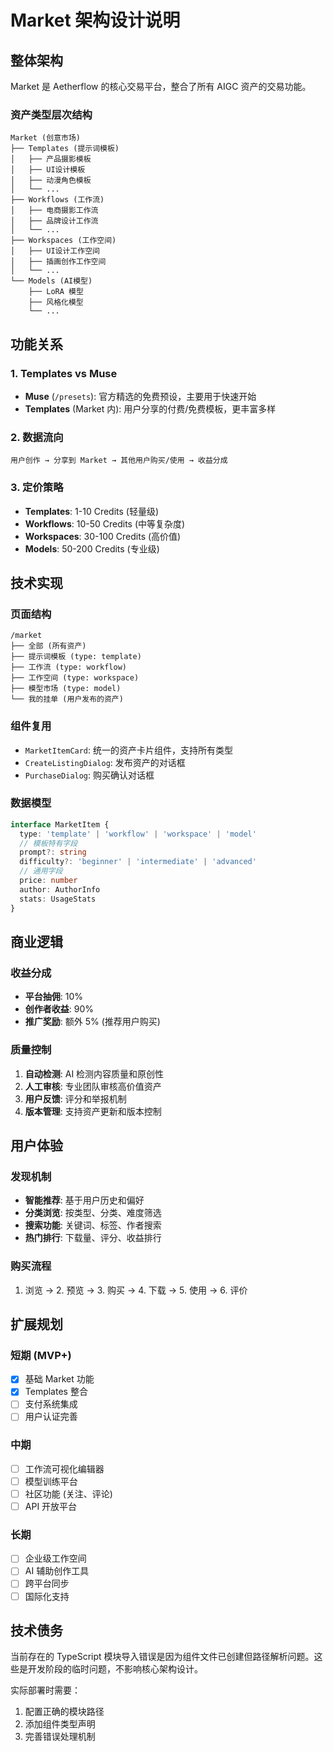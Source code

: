 # Market 架构设计说明

## 整体架构

Market 是 Aetherflow 的核心交易平台，整合了所有 AIGC 资产的交易功能。

### 资产类型层次结构

```
Market (创意市场)
├── Templates (提示词模板)
│   ├── 产品摄影模板
│   ├── UI设计模板
│   ├── 动漫角色模板
│   └── ...
├── Workflows (工作流)
│   ├── 电商摄影工作流
│   ├── 品牌设计工作流
│   └── ...
├── Workspaces (工作空间)
│   ├── UI设计工作空间
│   ├── 插画创作工作空间
│   └── ...
└── Models (AI模型)
    ├── LoRA 模型
    ├── 风格化模型
    └── ...
```

## 功能关系

### 1. Templates vs Muse
- **Muse** (`/presets`): 官方精选的免费预设，主要用于快速开始
- **Templates** (Market 内): 用户分享的付费/免费模板，更丰富多样

### 2. 数据流向
```
用户创作 → 分享到 Market → 其他用户购买/使用 → 收益分成
```

### 3. 定价策略
- **Templates**: 1-10 Credits (轻量级)
- **Workflows**: 10-50 Credits (中等复杂度)
- **Workspaces**: 30-100 Credits (高价值)
- **Models**: 50-200 Credits (专业级)

## 技术实现

### 页面结构
```
/market
├── 全部 (所有资产)
├── 提示词模板 (type: template)
├── 工作流 (type: workflow)
├── 工作空间 (type: workspace)
├── 模型市场 (type: model)
└── 我的挂单 (用户发布的资产)
```

### 组件复用
- `MarketItemCard`: 统一的资产卡片组件，支持所有类型
- `CreateListingDialog`: 发布资产的对话框
- `PurchaseDialog`: 购买确认对话框

### 数据模型
```typescript
interface MarketItem {
  type: 'template' | 'workflow' | 'workspace' | 'model'
  // 模板特有字段
  prompt?: string
  difficulty?: 'beginner' | 'intermediate' | 'advanced'
  // 通用字段
  price: number
  author: AuthorInfo
  stats: UsageStats
}
```

## 商业逻辑

### 收益分成
- **平台抽佣**: 10%
- **创作者收益**: 90%
- **推广奖励**: 额外 5% (推荐用户购买)

### 质量控制
1. **自动检测**: AI 检测内容质量和原创性
2. **人工审核**: 专业团队审核高价值资产
3. **用户反馈**: 评分和举报机制
4. **版本管理**: 支持资产更新和版本控制

## 用户体验

### 发现机制
- **智能推荐**: 基于用户历史和偏好
- **分类浏览**: 按类型、分类、难度筛选
- **搜索功能**: 关键词、标签、作者搜索
- **热门排行**: 下载量、评分、收益排行

### 购买流程
1. 浏览 → 2. 预览 → 3. 购买 → 4. 下载 → 5. 使用 → 6. 评价

## 扩展规划

### 短期 (MVP+)
- [x] 基础 Market 功能
- [x] Templates 整合
- [ ] 支付系统集成
- [ ] 用户认证完善

### 中期
- [ ] 工作流可视化编辑器
- [ ] 模型训练平台
- [ ] 社区功能 (关注、评论)
- [ ] API 开放平台

### 长期
- [ ] 企业级工作空间
- [ ] AI 辅助创作工具
- [ ] 跨平台同步
- [ ] 国际化支持

## 技术债务

当前存在的 TypeScript 模块导入错误是因为组件文件已创建但路径解析问题。这些是开发阶段的临时问题，不影响核心架构设计。

实际部署时需要：
1. 配置正确的模块路径
2. 添加组件类型声明
3. 完善错误处理机制
